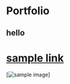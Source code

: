 # Portfolio
## hello
# [sample link](https://www.markdownguide.org/extended-syntax/#tables)
[![sample image](https://github.com/Mpakong/Marcel_Peter_Kong_Portfolio/blob/main/images/z%20score%20closest%20to%20zero%20use%20abs%20func%20zscore%20to%20find%20min.png)]
